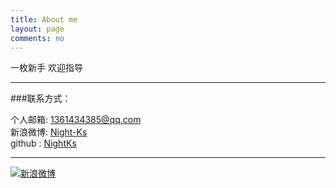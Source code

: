 ```yaml
---
title: About me
layout: page
comments: no
---
```


一枚新手
欢迎指导

----

###联系方式：        

个人邮箱: [1361434385@qq.com](mailto:1361434385@qq.com)     
新浪微博: [Night-Ks](http://weibo.com/u/5027640006/home)	    
github : [NightKs](https://github.com/NightKs)        

----


[![新浪微博](http://ww1.sinaimg.cn/large/005ufsPQjw1eyy150kl26j30bg04pq3v.jpg)](http://weibo.com/u/5027640006/home)